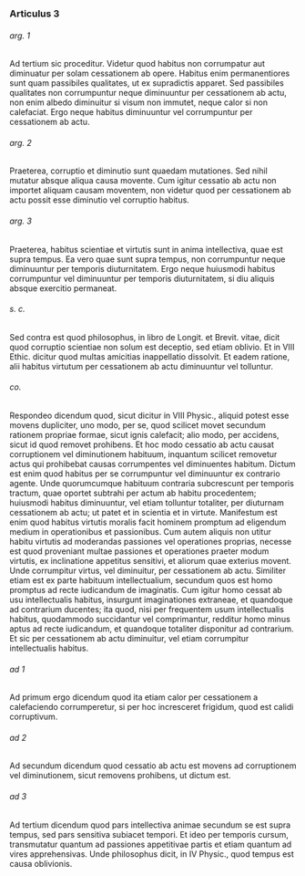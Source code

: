 ### Articulus 3

###### arg. 1
Ad tertium sic proceditur. Videtur quod habitus non corrumpatur aut diminuatur per solam cessationem ab opere. Habitus enim permanentiores sunt quam passibiles qualitates, ut ex supradictis apparet. Sed passibiles qualitates non corrumpuntur neque diminuuntur per cessationem ab actu, non enim albedo diminuitur si visum non immutet, neque calor si non calefaciat. Ergo neque habitus diminuuntur vel corrumpuntur per cessationem ab actu.

###### arg. 2
Praeterea, corruptio et diminutio sunt quaedam mutationes. Sed nihil mutatur absque aliqua causa movente. Cum igitur cessatio ab actu non importet aliquam causam moventem, non videtur quod per cessationem ab actu possit esse diminutio vel corruptio habitus.

###### arg. 3
Praeterea, habitus scientiae et virtutis sunt in anima intellectiva, quae est supra tempus. Ea vero quae sunt supra tempus, non corrumpuntur neque diminuuntur per temporis diuturnitatem. Ergo neque huiusmodi habitus corrumpuntur vel diminuuntur per temporis diuturnitatem, si diu aliquis absque exercitio permaneat.

###### s. c.
Sed contra est quod philosophus, in libro de Longit. et Brevit. vitae, dicit quod corruptio scientiae non solum est deceptio, sed etiam oblivio. Et in VIII Ethic. dicitur quod multas amicitias inappellatio dissolvit. Et eadem ratione, alii habitus virtutum per cessationem ab actu diminuuntur vel tolluntur.

###### co.
Respondeo dicendum quod, sicut dicitur in VIII Physic., aliquid potest esse movens dupliciter, uno modo, per se, quod scilicet movet secundum rationem propriae formae, sicut ignis calefacit; alio modo, per accidens, sicut id quod removet prohibens. Et hoc modo cessatio ab actu causat corruptionem vel diminutionem habituum, inquantum scilicet removetur actus qui prohibebat causas corrumpentes vel diminuentes habitum. Dictum est enim quod habitus per se corrumpuntur vel diminuuntur ex contrario agente. Unde quorumcumque habituum contraria subcrescunt per temporis tractum, quae oportet subtrahi per actum ab habitu procedentem; huiusmodi habitus diminuuntur, vel etiam tolluntur totaliter, per diuturnam cessationem ab actu; ut patet et in scientia et in virtute. Manifestum est enim quod habitus virtutis moralis facit hominem promptum ad eligendum medium in operationibus et passionibus. Cum autem aliquis non utitur habitu virtutis ad moderandas passiones vel operationes proprias, necesse est quod proveniant multae passiones et operationes praeter modum virtutis, ex inclinatione appetitus sensitivi, et aliorum quae exterius movent. Unde corrumpitur virtus, vel diminuitur, per cessationem ab actu. Similiter etiam est ex parte habituum intellectualium, secundum quos est homo promptus ad recte iudicandum de imaginatis. Cum igitur homo cessat ab usu intellectualis habitus, insurgunt imaginationes extraneae, et quandoque ad contrarium ducentes; ita quod, nisi per frequentem usum intellectualis habitus, quodammodo succidantur vel comprimantur, redditur homo minus aptus ad recte iudicandum, et quandoque totaliter disponitur ad contrarium. Et sic per cessationem ab actu diminuitur, vel etiam corrumpitur intellectualis habitus.

###### ad 1
Ad primum ergo dicendum quod ita etiam calor per cessationem a calefaciendo corrumperetur, si per hoc incresceret frigidum, quod est calidi corruptivum.

###### ad 2
Ad secundum dicendum quod cessatio ab actu est movens ad corruptionem vel diminutionem, sicut removens prohibens, ut dictum est.

###### ad 3
Ad tertium dicendum quod pars intellectiva animae secundum se est supra tempus, sed pars sensitiva subiacet tempori. Et ideo per temporis cursum, transmutatur quantum ad passiones appetitivae partis et etiam quantum ad vires apprehensivas. Unde philosophus dicit, in IV Physic., quod tempus est causa oblivionis.


